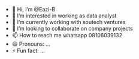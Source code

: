 - 👋 Hi, I’m @Eazi-B
- 👀 I’m interested in working as data analyst
- 🌱 I’m currently working with soutech ventures
- 💞️ I’m looking to collaborate on company projects
- 📫 How to reach me whatsapp 08106039132
- 😄 Pronouns: ...
- ⚡ Fun fact: ...

<!---
Eazi-B/Eazi-B is a ✨ special ✨ repository because its `README.md` (this file) appears on your GitHub profile.
You can click the Preview link to take a look at your changes.
--->
